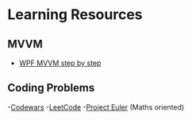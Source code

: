 # Learning Resources




## MVVM
- [WPF MVVM step by step](https://www.codeproject.com/articles/819294/wpf-mvvm-step-by-step-basics-to-advance-level)



## Coding Problems
-[Codewars](https://www.codewars.com/)
-[LeetCode](https://leetcode.com/)
-[Project Euler](https://projecteuler.net/) (Maths oriented)
